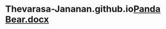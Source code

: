 # Thevarasa-Jananan.github.io[Panda Bear.docx](https://github.com/Thevarasa-Jananan/Thevarasa-Jananan.github.io/files/9331845/Panda.Bear.docx)
